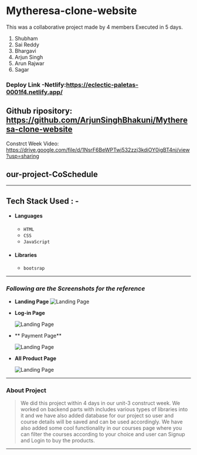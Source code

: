 # Mytheresa-clone-website

This was a collaborative project made by 4 members Executed in 5 days.
1) Shubham
2) Sai Reddy 
3) Bhargavi
4) Arjun Singh
5) Arun Rajwar
6) Sagar

### Deploy Link -Netlify:https://eclectic-paletas-0001f4.netlify.app/
 

## Github ripository: https://github.com/ArjunSinghBhakuni/Mytheresa-clone-website

Constrct Week Video: https://drive.google.com/file/d/1NsrF6BeWPTwj532zzj3kdiOY0igBT4nj/view?usp=sharing
 ## our-project-CoSchedule
 

---

## Tech Stack Used : -

- #### Languages
  - `HTML`
  - `CSS`
  - `JavaScript `
  

- #### Libraries
  - `bootsrap`
  

---

### _Following are the Screenshots for the reference_

- **Landing Page**
  ![Landing Page](https://i.postimg.cc/ncs2YkxM/Screenshot-542.png)

- **Log-in Page**

  ![Landing Page](https://i.postimg.cc/L83xnsRV/Screenshot-549.png)

- ** Payment Page**

  ![Landing Page](https://i.postimg.cc/gkvDT0wP/Screenshot-545.png)


- **All Product Page**

  ![Landing Page](https://i.postimg.cc/FRWb0fnj/Screenshot-543.png)

---

### About Project

> We did this project within 4 days in our unit-3 construct week. We worked on backend parts with includes various types of libraries into it and we have also added database for our project so user and course details will be saved and can be used accordingly. We have also added some cool functionality in our courses page where you can filter the courses according to your choice and user can Signup and Login to buy the products.

---

 


